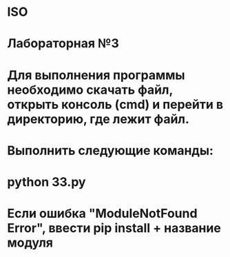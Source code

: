 # ISO
# Лабораторная №3
# Для выполнения программы необходимо скачать файл, открыть консоль (cmd) и перейти в директорию, где лежит файл.
# Выполнить следующие команды:

# python 33.py

# Если ошибка "ModuleNotFound Error", ввести pip install + название модуля
